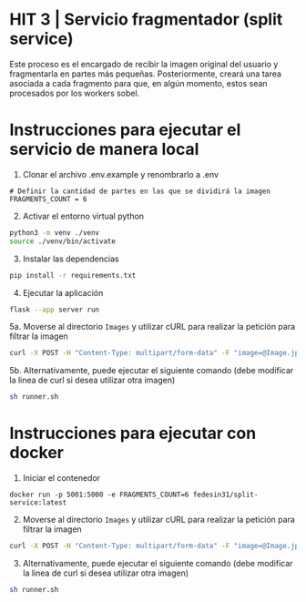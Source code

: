 # HIT 3 | Servicio fragmentador (split service)

Este proceso es el encargado de recibir la imagen original del usuario y fragmentarla en partes más pequeñas. Posteriormente, creará una tarea asociada a cada fragmento
para que, en algún momento, estos sean procesados por los workers sobel.

# Instrucciones para ejecutar el servicio de manera local

1. Clonar el archivo .env.example y renombrarlo a .env

```
# Definir la cantidad de partes en las que se dividirá la imagen
FRAGMENTS_COUNT = 6
```

2. Activar el entorno virtual python

```bash
python3 -m venv ./venv
source ./venv/bin/activate
```

3. Instalar las dependencias

```bash
pip install -r requirements.txt
```

4. Ejecutar la aplicación

```bash
flask --app server run
```

5a. Moverse al directorio `Images` y utilizar cURL para realizar la petición para filtrar la imagen

```bash
curl -X POST -H "Content-Type: multipart/form-data" -F "image=@Image.jpg" -w '\nTiempo total: %{time_total}s\n' http://localhost:5000/api/split
```

5b. Alternativamente, puede ejecutar el siguiente comando (debe modificar la linea de curl si desea utilizar otra imagen)

```bash
sh runner.sh
```

# Instrucciones para ejecutar con docker

1. Iniciar el contenedor

```
docker run -p 5001:5000 -e FRAGMENTS_COUNT=6 fedesin31/split-service:latest
```

2. Moverse al directorio `Images` y utilizar cURL para realizar la petición para filtrar la imagen

```bash
curl -X POST -H "Content-Type: multipart/form-data" -F "image=@Image.jpg" -w '\nTiempo total: %{time_total}s\n' http://localhost:5001/api/split
```

3. Alternativamente, puede ejecutar el siguiente comando (debe modificar la linea de curl si desea utilizar otra imagen)

```bash
sh runner.sh
```
